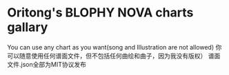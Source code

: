 # Oritong's BLOPHY NOVA charts gallary
You can use any chart as you want(song and Illustration are not allowed)
你可以随意使用任何谱面文件，但不包括任何曲绘和曲子，因为我没有版权）
谱面文件.json全部为MIT协议发布
